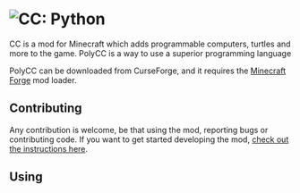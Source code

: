 # ![CC: Python](doc/logo.png)

CC is a mod for Minecraft which adds programmable computers, turtles and more to the game. PolyCC is a way to use a superior programming language 

PolyCC can be downloaded from CurseForge, and it requires the [Minecraft Forge][forge] mod loader.
## Contributing
Any contribution is welcome, be that using the mod, reporting bugs or contributing code. If you want to get started
developing the mod, [check out the instructions here](CONTRIBUTING.md#developing).

## Using
[computercraft]: https://github.com/dan200/ComputerCraft "ComputerCraft on GitHub"
[PolyCC]: https://github.com/Morgandri1/PolyCC "PolyCC on GitHub"
[forge]: https://files.minecraftforge.net/ "Download Minecraft Forge."
